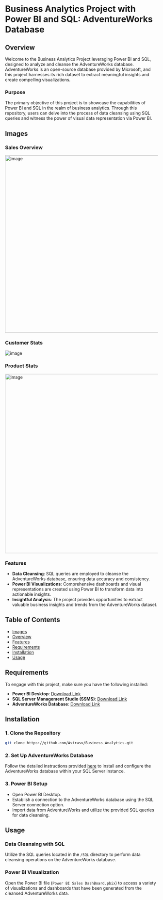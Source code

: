 # Business Analytics Project with Power BI and SQL: AdventureWorks Database

## Overview

Welcome to the Business Analytics Project leveraging Power BI and SQL, designed to analyze and cleanse the AdventureWorks database. AdventureWorks is an open-source database provided by Microsoft, and this project harnesses its rich dataset to extract meaningful insights and create compelling visualizations.

### Purpose
The primary objective of this project is to showcase the capabilities of Power BI and SQL in the realm of business analytics. Through this repository, users can delve into the process of data cleansing using SQL queries and witness the power of visual data representation via Power BI.

## Images
### Sales Overview
<img width="585" alt="image" src="https://github.com/Astrasv/Business_Analytics/assets/116169969/1b58cdaf-9e8a-4f2b-be99-e44f2236fa10">

### Customer Stats
![image](https://github.com/Astrasv/Business_Analytics/assets/116169969/27503d91-ea43-4525-b0db-e623f5971172)

### Product Stats
<img width="591" alt="image" src="https://github.com/Astrasv/Business_Analytics/assets/116169969/ede7a888-9d2f-4a8b-8448-1ae3267c8581">

### Features
- **Data Cleansing**: SQL queries are employed to cleanse the AdventureWorks database, ensuring data accuracy and consistency.
- **Power BI Visualizations**: Comprehensive dashboards and visual representations are created using Power BI to transform data into actionable insights.
- **Insightful Analysis**: The project provides opportunities to extract valuable business insights and trends from the AdventureWorks dataset.

## Table of Contents

- [Images](#images)
- [Overview](#overview)
- [Features](#features)
- [Requirements](#requirements)
- [Installation](#installation)
- [Usage](#usage)


## Requirements

To engage with this project, make sure you have the following installed:

- **Power BI Desktop**: [Download Link](https://powerbi.microsoft.com/en-us/desktop/)
- **SQL Server Management Studio (SSMS)**: [Download Link](https://docs.microsoft.com/en-us/sql/ssms/download-sql-server-management-studio-ssms)
- **AdventureWorks Database**: [Download Link](https://docs.microsoft.com/en-us/sql/samples/adventureworks-install-configure?view=sql-server-ver15&tabs=ssms)

## Installation

### 1. Clone the Repository

```bash
git clone https://github.com/Astrasv/Business_Analytics.git
```

### 2. Set Up AdventureWorks Database

Follow the detailed instructions provided [here](https://docs.microsoft.com/en-us/sql/samples/adventureworks-install-configure?view=sql-server-ver15&tabs=ssms) to install and configure the AdventureWorks database within your SQL Server instance.

### 3. Power BI Setup

- Open Power BI Desktop.
- Establish a connection to the AdventureWorks database using the SQL Server connection option.
- Import data from AdventureWorks and utilize the provided SQL queries for data cleansing.

## Usage

### Data Cleansing with SQL

Utilize the SQL queries located in the `/SQL` directory to perform data cleansing operations on the AdventureWorks database.

### Power BI Visualization

Open the Power BI file (`Power BI Sales DashBoard.pbix`) to access a variety of visualizations and dashboards that have been generated from the cleansed AdventureWorks data.




